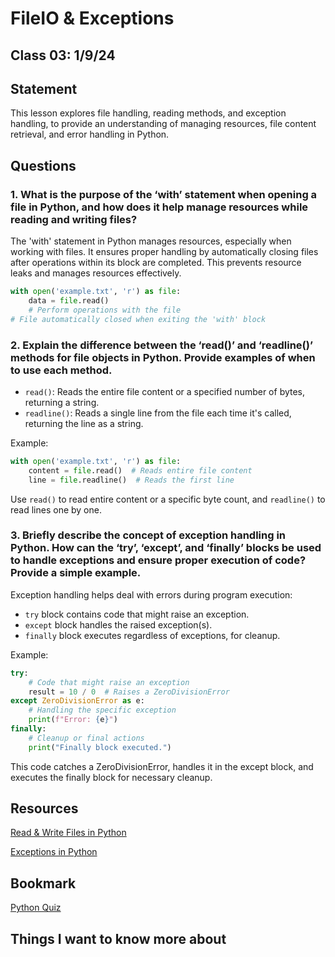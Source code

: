 # FileIO & Exceptions

## Class 03: 1/9/24

## Statement

This lesson explores file handling, reading methods, and exception handling, to provide an understanding of managing resources, file content retrieval, and error handling in Python.

## Questions

### 1. What is the purpose of the ‘with’ statement when opening a file in Python, and how does it help manage resources while reading and writing files?

The 'with' statement in Python manages resources, especially when working with files. It ensures proper handling by automatically closing files after operations within its block are completed. This prevents resource leaks and manages resources effectively.

```python
with open('example.txt', 'r') as file:
    data = file.read()
    # Perform operations with the file
# File automatically closed when exiting the 'with' block
```

### 2. Explain the difference between the ‘read()’ and ‘readline()’ methods for file objects in Python. Provide examples of when to use each method.

- `read()`: Reads the entire file content or a specified number of bytes, returning a string.
- `readline()`: Reads a single line from the file each time it's called, returning the line as a string.

Example:

```python
with open('example.txt', 'r') as file:
    content = file.read()  # Reads entire file content
    line = file.readline()  # Reads the first line
```

Use `read()` to read entire content or a specific byte count, and `readline()` to read lines one by one.

### 3. Briefly describe the concept of exception handling in Python. How can the ‘try’, ‘except’, and ‘finally’ blocks be used to handle exceptions and ensure proper execution of code? Provide a simple example.

Exception handling helps deal with errors during program execution:
- `try` block contains code that might raise an exception.
- `except` block handles the raised exception(s).
- `finally` block executes regardless of exceptions, for cleanup.

Example:
```python
try:
    # Code that might raise an exception
    result = 10 / 0  # Raises a ZeroDivisionError
except ZeroDivisionError as e:
    # Handling the specific exception
    print(f"Error: {e}")
finally:
    # Cleanup or final actions
    print("Finally block executed.")
```
This code catches a ZeroDivisionError, handles it in the except block, and executes the finally block for necessary cleanup.


## Resources

[Read & Write Files in Python](https://realpython.com/read-write-files-python/)

[Exceptions in Python](https://realpython.com/python-exceptions/)

## Bookmark

[Python Quiz](https://realpython.com/quizzes/read-write-files-python/)

## Things I want to know more about